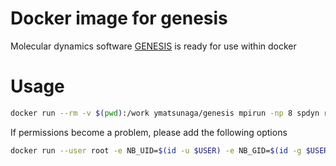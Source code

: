 # Docker image for genesis
Molecular dynamics software [GENESIS](http://www.aics.riken.jp/labs/cbrt/) is ready for use within docker

# Usage

```bash
docker run --rm -v $(pwd):/work ymatsunaga/genesis mpirun -np 8 spdyn run.inp
```

If permissions become a problem, please add the following options

```bash
docker run --user root -e NB_UID=$(id -u $USER) -e NB_GID=$(id -g $USER) --rm -v $(pwd):/work ymatsunaga/genesis mpirun -np 8 spdyn run.inp
```
